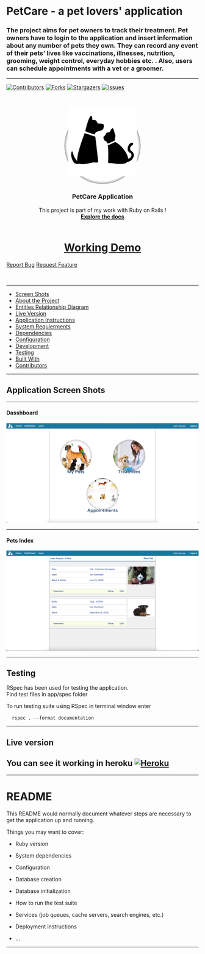 # PetCare - a pet lovers' application

### The project aims for pet owners to track their treatment. Pet owners have to login to the application and insert information about any number of pets they own. They can record any event of their pets’ lives like vaccinations, illnesses, nutrition, grooming, weight control, everyday hobbies etc. . Also, users can schedule appointments with a vet or a groomer.
<hr/>


<!--
*** Thanks for checking out this README Template. If you have a suggestion that would
*** make this better, please fork the repo and create a pull request or simply open
*** an issue with the tag "enhancement".
*** Thanks again! Now go create something AMAZING! :D
-->

<!-- PROJECT SHIELDS -->
<!--
*** I'm using markdown "reference style" links for readability.
*** Reference links are enclosed in brackets [ ] instead of parentheses ( ).
*** See the bottom of this document for the declaration of the reference variables
*** for contributors-url, forks-url, etc. This is an optional, concise syntax you may use.
*** https://www.markdownguide.org/basic-syntax/#reference-style-links
-->

[![Contributors][contributors-shield]][contributors-url]
[![Forks][forks-shield]][forks-url]
[![Stargazers][stars-shield]][stars-url]
[![Issues][issues-shield]][issues-url]


<!-- PROJECT LOGO -->
<br />
<p align="center">
  <a href="https://github.com/ioanniskousis/PetCare" style="display: block; width:200px; height:200px; background-color: white; border-radius: 50%; box-shadow: 0 0 6px 2px gray inset">
    <img src="app/assets/images/pet-icon.png" alt="Pets Logo" width="180" height="180">
  </a>
  
  <h3 align="center">PetCare Application</h3>
  
  <p align="center">
    This project is part of my work with Ruby on Rails !
    <br />
    <a href="https://github.com/ioanniskousis/PetCare"><strong>Explore the docs</strong></a>
    <br />
    <br />
    <h1 style="text-align: center"><a href="https://jk-petcare.herokuapp.com">Working Demo</a></h1>
    <a href="https://github.com/ioanniskousis/PetCare/issues">Report Bug</a>
    <a href="https://github.com/ioanniskousis/PetCare/issues">Request Feature</a>
  </p>
</p>

<br/>
<hr/>
<!-- TABLE OF CONTENTS -->

- [Screen Shots](#application-screen-shots)
- [About the Project](#about-the-project)
- [Entities Relationship Diagram](#erd)
- [Live Version](#live-version)
- [Application Instructions](#application-instructions)
- [System Requierments](#system-requierments)
- [Dependencies](#dependencies)
- [Configuration](#configuration)
- [Development](#development)
- [Testing](#testing)
- [Built With](#built-with)
- [Contributors](#contributors)
  
<hr/>

## Application Screen Shots
<hr/>

#### Dasshboard

<img src="app/assets/images/screenshots/dashboard.png" alt="dashboard">
<hr />

#### Pets Index

<img src="app/assets/images/screenshots/pets-index.png" alt="pets-index">
<hr />

<!-- TEST -->

## Testing
RSpec has been used for testing the application.  
Find test files in app/spec folder

To run testing suite using RSpec in terminal window enter 

```
  rspec . --format documentation
```

<hr/>


<!-- LIVE VERSION -->

## Live version

## You can see it working in heroku [![Heroku](https://pyheroku-badge.herokuapp.com/?app=blooming-meadow-82208)](https://jk-petcare.herokuapp.com)

<hr/>

# README

This README would normally document whatever steps are necessary to get the
application up and running.

Things you may want to cover:

* Ruby version

* System dependencies

* Configuration

* Database creation

* Database initialization

* How to run the test suite

* Services (job queues, cache servers, search engines, etc.)

* Deployment instructions

* ...


<hr/>



<!-- MARKDOWN LINKS & IMAGES -->
<!-- https://www.markdownguide.org/basic-syntax/#reference-style-links -->

[contributors-shield]: https://img.shields.io/github/contributors/ioanniskousis/Opinions.svg?style=flat-square
[contributors-url]: https://github.com/ioanniskousis/Opinions/graphs/contributors
[forks-shield]: https://img.shields.io/github/forks/ioanniskousis/Opinions.svg?style=flat-square
[forks-url]: https://github.com/ioanniskousis/Opinions/network/members
[stars-shield]: https://img.shields.io/github/stars/ioanniskousis/Opinions.svg?style=flat-square
[stars-url]: https://github.com/ioanniskousis/Opinions/stargazers
[issues-shield]: https://img.shields.io/github/issues/ioanniskousis/Opinions.svg?style=flat-square
[issues-url]: https://github.com/ioanniskousis/Opinions/issues
